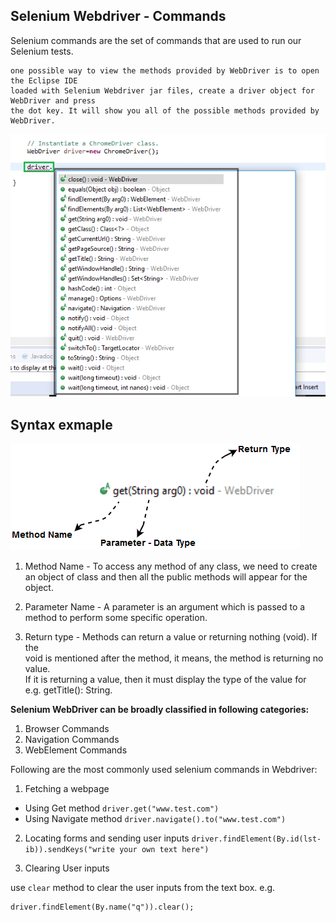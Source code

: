 ## Selenium Webdriver - Commands
Selenium commands are the set of commands that are used to run our Selenium tests.

```
one possible way to view the methods provided by WebDriver is to open the Eclipse IDE 
loaded with Selenium Webdriver jar files, create a driver object for WebDriver and press 
the dot key. It will show you all of the possible methods provided by WebDriver.
```
![Webdriver commands](image-1.png)

## Syntax exmaple
![syntax](image-2.png)
1. Method Name - To access any method of any class, we need to create an object of class 
and then all the public methods will appear for the object.

2. Parameter Name - A parameter is an argument which is passed to a method to perform some specific operation.

3. Return type - Methods can return a value or returning nothing (void). If the   
void is mentioned after the method, it means, the method is returning no value.   
If it is returning a value, then it must display the type of the value for   
e.g. getTitle(): String.

**Selenium WebDriver can be broadly classified in following categories:**
1. Browser Commands
2. Navigation Commands
3. WebElement Commands

Following are the most commonly used selenium commands in Webdriver:
1. Fetching a webpage
* Using Get method
`driver.get("www.test.com")`
* Using Navigate method
`driver.navigate().to("www.test.com")`

2. Locating forms and sending user inputs
`driver.findElement(By.id(lst-ib)).sendKeys("write your own text here")`

3. Clearing User inputs

use `clear` method to clear the user inputs from the text box.
e.g.  
```
driver.findElement(By.name("q")).clear();
```
